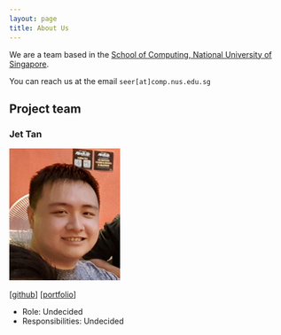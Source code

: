 ```yaml
---
layout: page
title: About Us
---
```


We are a team based in the [School of Computing, National University of Singapore](http://www.comp.nus.edu.sg).

You can reach us at the email `seer[at]comp.nus.edu.sg`

## Project team

### Jet Tan
<img src="images/medajet.png" width="200px">

[[github](http://github.com/medajet)]
[[portfolio](team/medajet.md)]

* Role: Undecided
* Responsibilities: Undecided
